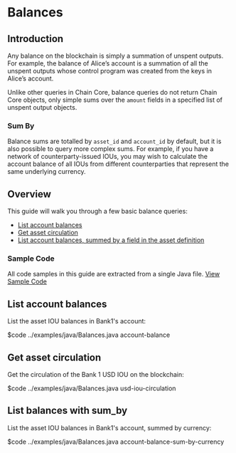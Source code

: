 # Balances

## Introduction

Any balance on the blockchain is simply a summation of unspent outputs. For example, the balance of Alice’s account is a summation of all the unspent outputs whose control program was created from the keys in Alice’s account.

Unlike other queries in Chain Core, balance queries do not return Chain Core objects, only simple sums over the `amount` fields in a specified list of unspent output objects.

### Sum By

Balance sums are totalled by `asset_id` and `account_id` by default, but it is also possible to query more complex sums. For example, if you have a network of counterparty-issued IOUs, you may wish to calculate the account balance of all IOUs from different counterparties that represent the same underlying currency.


## Overview

This guide will walk you through a few basic balance queries:

* [List account balances](#list-account-balances)
* [Get asset circulation](#get-asset-circulation)
* [List account balances, summed by a field in the asset definition](#list-balances-with-sum_by)


### Sample Code

All code samples in this guide are extracted from a single Java file.
<a href="../examples/java/Balances.java" class="downloadBtn btn success" target="\_blank">View Sample Code</a>


## List account balances

List the asset IOU balances in Bank1's account:

$code ../examples/java/Balances.java account-balance

## Get asset circulation

Get the circulation of the Bank 1 USD IOU on the blockchain:

$code ../examples/java/Balances.java usd-iou-circulation

## List balances with sum_by

List the asset IOU balances in Bank1's account, summed by currency:

$code ../examples/java/Balances.java account-balance-sum-by-currency

